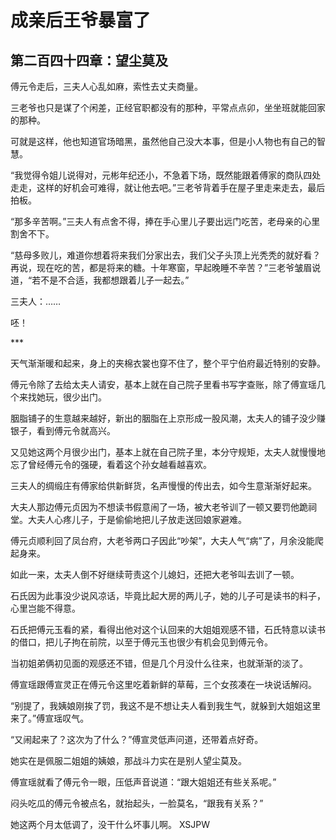 # 成亲后王爷暴富了 
 ## 第二百四十四章：望尘莫及
  傅元令走后，三夫人心乱如麻，索性去丈夫商量。  
  
 三老爷也只是谋了个闲差，正经官职都没有的那种，平常点点卯，坐坐班就能回家的那种。  
  
 可就是这样，他也知道官场暗黑，虽然他自己没大本事，但是小人物也有自己的智慧。  
  
 “我觉得令姐儿说得对，元彬年纪还小，不急着下场，既然能跟着傅家的商队四处走走，这样的好机会可难得，就让他去吧。”三老爷背着手在屋子里走来走去，最后拍板。  
  
 “那多辛苦啊。”三夫人有点舍不得，捧在手心里儿子要出远门吃苦，老母亲的心里割舍不下。  
  
 “慈母多败儿，难道你想着将来我们分家出去，我们父子头顶上光秃秃的就好看？再说，现在吃的苦，都是将来的糖。十年寒窗，早起晚睡不辛苦？”三老爷皱眉说道，“若不是不合适，我都想跟着儿子一起去。”  
  
 三夫人：……  
  
 呸！  
  
 \*\*\*  
  
 天气渐渐暖和起来，身上的夹棉衣裳也穿不住了，整个平宁伯府最近特别的安静。  
  
 傅元令除了去给太夫人请安，基本上就在自己院子里看书写字查账，除了傅宣瑶几个来找她玩，很少出门。  
  
 胭脂铺子的生意越来越好，新出的胭脂在上京形成一股风潮，太夫人的铺子没少赚银子，看到傅元令就高兴。  
  
 又见她这两个月很少出门，基本上就在自己院子里，本分守规矩，太夫人就慢慢地忘了曾经傅元令的强硬，看着这个孙女越看越喜欢。  
  
 三夫人的绸缎庄有傅家给供新鲜货，名声慢慢的传出去，如今生意渐渐好起来。  
  
 大夫人那边傅元贞因为不想读书假意闹了一场，被大老爷训了一顿又要罚他跪祠堂。大夫人心疼儿子，于是偷偷地把儿子放走送回娘家避难。  
  
 傅元贞顺利回了凤台府，大老爷两口子因此“吵架”，大夫人气“病”了，月余没能爬起身来。  
  
 如此一来，太夫人倒不好继续苛责这个儿媳妇，还把大老爷叫去训了一顿。  
  
 石氏因为此事没少说风凉话，毕竟比起大房的两儿子，她的儿子可是读书的料子，心里岂能不得意。  
  
 石氏把傅元玉看的紧，看得出他对这个认回来的大姐姐观感不错，石氏特意以读书的借口，把儿子拘在前院，以至于傅元玉也很少有机会见到傅元令。  
  
 当初姐弟俩初见面的观感还不错，但是几个月没什么往来，也就渐渐的淡了。  
  
 傅宣瑶跟傅宣灵正在傅元令这里吃着新鲜的草莓，三个女孩凑在一块说话解闷。  
  
 “别提了，我姨娘刚挨了罚，我这不是不想让夫人看到我生气，就躲到大姐姐这里来了。”傅宣瑶叹气。  
  
 “又闹起来了？这次为了什么？”傅宣灵低声问道，还带着点好奇。  
  
 她实在是佩服二姐姐的姨娘，那战斗力实在是别人望尘莫及。  
  
 傅宣瑶就看了傅元令一眼，压低声音说道：“跟大姐姐还有些关系呢。”  
  
 闷头吃瓜的傅元令被点名，就抬起头，一脸莫名，“跟我有关系？”  
  
 她这两个月太低调了，没干什么坏事儿啊。 
XSJPW